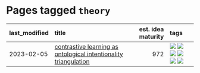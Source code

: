 # Pages tagged `theory`

|last_modified|title|est. idea maturity|tags
|:---|:---|---:|:---|
|2023-02-05|[contrastive learning as ontological intentionality triangulation](../contrastive_learning_as_ontological_intentionality_triangulation.md)|972|[![](https://img.shields.io/badge/tag-meta-9c3a4a)](../tags/meta.md) [![](https://img.shields.io/badge/tag-philosophy-96bcc)](../tags/philosophy.md) [![](https://img.shields.io/badge/tag-semiotics-e54ba1)](../tags/semiotics.md) [![](https://img.shields.io/badge/tag-synesthesia-426a5f)](../tags/synesthesia.md) [![](https://img.shields.io/badge/tag-theory-e3b2c7)](../tags/theory.md) [![](https://img.shields.io/badge/tag-wip-12f6d5)](../tags/wip.md)|